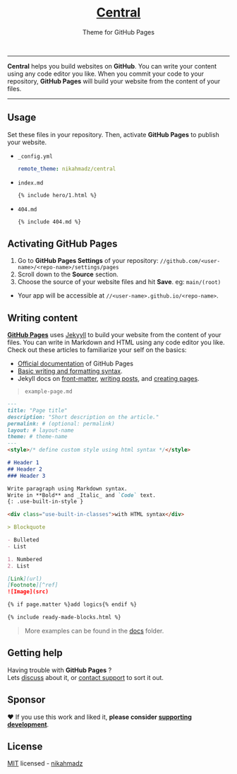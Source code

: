 &nbsp;

<h1 align="center"><a href="https://nikahmadz.github.io/central">Central</a></h1>
<p align="center">Theme for GitHub Pages</p>

&nbsp;

***

**Central** helps you build websites on **GitHub**.
You can write your content using any code editor you like.
When you commit your code to your repository, **GitHub Pages** will build your website from the content of your files.

***

## Usage

Set these files in your repository.
Then, activate **GitHub Pages** to publish your website.

- `_config.yml`
  ```yml
  remote_theme: nikahmadz/central
  ```

- `index.md`
  ```markdown
  {% include hero/1.html %}
  ```

- `404.md`
  ```markdown
  {% include 404.md %}
  ```

## Activating GitHub Pages

1. Go to **GitHub Pages Settings** of your repository:
    `//github.com/<user-name>/<repo-name>/settings/pages`
2. Scroll down to the **Source** section.
3. Choose the source of your website files and hit **Save**.  eg: `main/(root)`

- Your app will be accessible at `//<user-name>.github.io/<repo-name>`.


## Writing content

**[GitHub Pages][]** uses [Jekyyll][jekyllrb.com] to build your website from the content of your files.
You can write in Markdown and HTML using any code editor you like.
Check out these articles to familiarize your self on the basics:
- [Official documentation][] of GitHub Pages
- [Basic writing and formatting syntax][basics].
- Jekyll docs on [front-matter][], [writing posts][], and [creating pages][].

[GitHub Pages]: https://pages.github.com/
[Official documentation]: https://docs.github.com/en/pages "GitHub Pages Documentation"
[basics]: https://docs.github.com/en/github/writing-on-github/getting-started-with-writing-and-formatting-on-github/basic-writing-and-formatting-syntax
[jekyllrb.com]: https://jekyllrb.com/
[front-matter]: https://jekyllrb.com/docs/frontmatter/ "Read more"
[writing posts]: https://jekyllrb.com/docs/posts/
[creating pages]: https://jekyllrb.com/docs/pages/


> `example-page.md`

```markdown
---
title: "Page title"
description: "Short description on the article."
permalink: # (optional: permalink)
layout: # layout-name
theme: # theme-name
---
<style>/* define custom style using html syntax */</style>

# Header 1
## Header 2
### Header 3

Write paragraph using Markdown syntax.  
Write in **Bold** and _Italic_ and `Code` text.
{: .use-built-in-style }

<div class="use-built-in-classes">with HTML syntax</div>

> Blockquote

- Bulleted
- List

1. Numbered
2. List

[Link](url)
[Footnote][^ref]
![Image](src)

{% if page.matter %}add logics{% endif %}

{% include ready-made-blocks.html %}


```

> More examples can be found in the [docs][] folder.

[docs]: https://github.com/nikahmadz/central/tree/main/docs

## Getting help

Having trouble with **GitHub Pages** ?  
Lets [discuss][] about it,
or [contact support][] to sort it out.

[discuss]: https://github.com/nikahmadz/central/discussions "Lets discuss about this project"
[contact support]: https://support.github.com/contact

## Sponsor

❤️ If you use this work and liked it, **please consider [supporting development][pay]**.

[pay]: https://nikahmadz.github.io/#!pay "See payment options"

## License

[MIT][] licensed - [nikahmadz][]

[MIT]: https://github.com/nikahmadz/central/blob/main/LICENSE "View license"
[nikahmadz]: https://nikahmadz.github.io "Visit my website"
